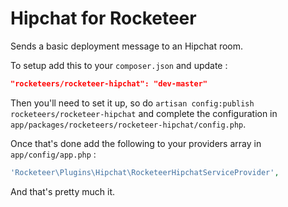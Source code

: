 # Hipchat for Rocketeer

Sends a basic deployment message to an Hipchat room.

To setup add this to your `composer.json` and update :

```json
"rocketeers/rocketeer-hipchat": "dev-master"
```

Then you'll need to set it up, so do `artisan config:publish rocketeers/rocketeer-hipchat` and complete the configuration in `app/packages/rocketeers/rocketeer-hipchat/config.php`.

Once that's done add the following to your providers array in `app/config/app.php` :

```php
'Rocketeer\Plugins\Hipchat\RocketeerHipchatServiceProvider',
```

And that's pretty much it.
